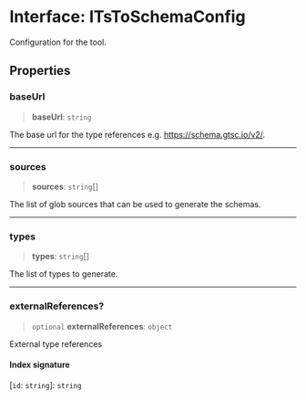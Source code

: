 # Interface: ITsToSchemaConfig

Configuration for the tool.

## Properties

### baseUrl

> **baseUrl**: `string`

The base url for the type references e.g. https://schema.gtsc.io/v2/.

***

### sources

> **sources**: `string`[]

The list of glob sources that can be used to generate the schemas.

***

### types

> **types**: `string`[]

The list of types to generate.

***

### externalReferences?

> `optional` **externalReferences**: `object`

External type references

#### Index signature

 \[`id`: `string`\]: `string`
